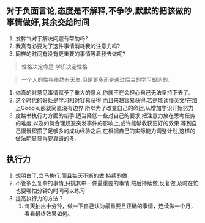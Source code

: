 
## 对于负面言论,态度是不解释,不争吵,默默的把该做的事情做好,其余交给时间
1. 发脾气对于解决问题有帮助吗?
2. 我真有必要为了这件事情消耗我的注意力吗?
3. 同样的时间有没有更重要的事情等着我去做呢?

> 性格决定命运
> 学识决定性格

>一个人的性格虽然有天生,但是更多还是通过后台的学习塑造的.

1. 你真的对意见事情赋予了重大的意义,你就不在会担心自己无法坚持下去了.
2. 这个时代的好处是学习相对容易获得,而且来越容易获得.若是能读懂英文/在加上Google,那就简直没有边界.所以为了改变自己的命运,从增加学识开始努力
3. 度踹书执行力方面的新手,适当降低一些对自己的要求,把注意力放在思考任务的难度,以及如何合理规避突发事件的影响上,或许能够收获更好的效果.等到自己慢慢积攒了足够多的成功经验之后,在根据自己的实际能力调整计划,这样的做法明显显得要靠谱的多.

## 执行力
1. 想明白了,立马执行,而且每天不断的做,持续的做
2. 不管多么复杂的事情,只挑其中一件最重要的事情,然后持续做,反复做,及时在忙也要哪怕分钟的时间可以练习
3. 提高执行力的方法？
    1. 每天抽出十分钟，做一下自己认为最重要且正确的事情，连续做一个月，看看最终效果如何。
    